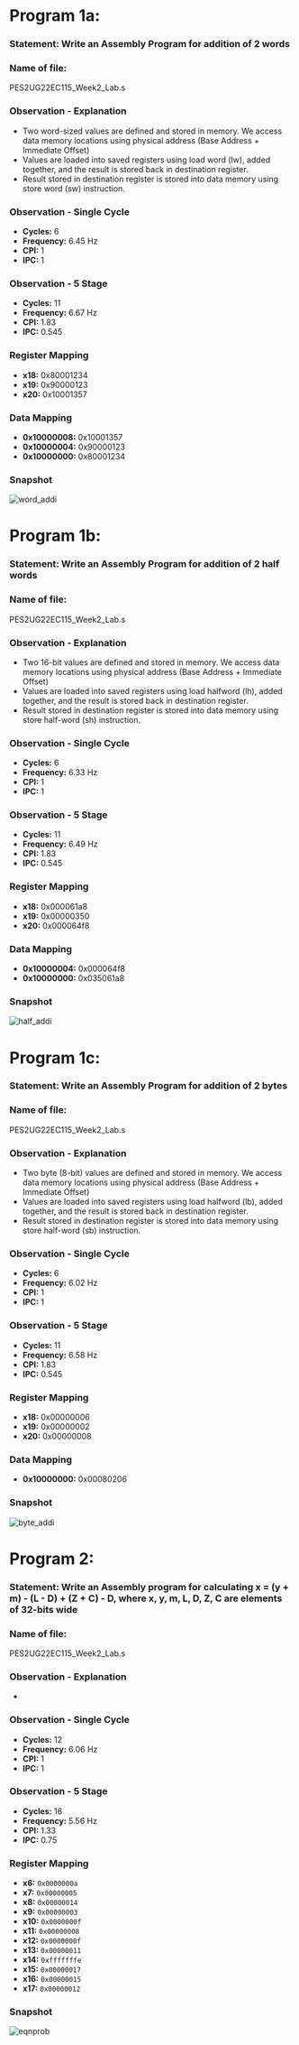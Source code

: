 # Program 1a: 
### Statement: Write an Assembly Program for addition of 2 words

### Name of file:
PES2UG22EC115_Week2_Lab.s

### Observation - Explanation
- Two word-sized values are defined and stored in memory. We access data memory locations using physical address (Base Address + Immediate Offset)
- Values are loaded into saved registers using load word (lw), added together, and the result is stored back in destination register.
- Result stored in destination register is stored into data memory using store word (sw) instruction.

### Observation - Single Cycle
- **Cycles:** 6
- **Frequency:** 6.45 Hz
- **CPI:** 1
- **IPC:** 1

### Observation - 5 Stage
- **Cycles:** 11
- **Frequency:** 6.67 Hz
- **CPI:** 1.83
- **IPC:** 0.545

### Register Mapping
- **x18:** 0x80001234
- **x19:** 0x90000123
- **x20:** 0x10001357

### Data Mapping
- **0x10000008:** 0x10001357
- **0x10000004:** 0x90000123
- **0x10000000:** 0x80001234

### Snapshot
![word_addi](https://github.com/user-attachments/assets/757aab2f-d554-4949-9b1a-d517bc421745)

# Program 1b: 
### Statement: Write an Assembly Program for addition of 2 half words

### Name of file:
PES2UG22EC115_Week2_Lab.s

### Observation - Explanation
- Two 16-bit values are defined and stored in memory. We access data memory locations using physical address (Base Address + Immediate Offset)
- Values are loaded into saved registers using load halfword (lh), added together, and the result is stored back in destination register.
- Result stored in destination register is stored into data memory using store half-word (sh) instruction.

### Observation - Single Cycle
- **Cycles:** 6
- **Frequency:** 6.33 Hz
- **CPI:** 1
- **IPC:** 1

### Observation - 5 Stage
- **Cycles:** 11
- **Frequency:** 6.49 Hz
- **CPI:** 1.83
- **IPC:** 0.545

### Register Mapping
- **x18:** 0x000061a8
- **x19:** 0x00000350
- **x20:** 0x000064f8

### Data Mapping
- **0x10000004:** 0x000064f8
- **0x10000000:** 0x035061a8

### Snapshot
![half_addi](https://github.com/user-attachments/assets/74abd484-3d3b-4eb3-a821-642cca698b6c)


# Program 1c: 
### Statement: Write an Assembly Program for addition of 2 bytes

### Name of file:
PES2UG22EC115_Week2_Lab.s

### Observation - Explanation
- Two byte (8-bit) values are defined and stored in memory. We access data memory locations using physical address (Base Address + Immediate Offset)
- Values are loaded into saved registers using load halfword (lb), added together, and the result is stored back in destination register.
- Result stored in destination register is stored into data memory using store half-word (sb) instruction.

### Observation - Single Cycle
- **Cycles:** 6
- **Frequency:** 6.02 Hz
- **CPI:** 1
- **IPC:** 1

### Observation - 5 Stage
- **Cycles:** 11
- **Frequency:** 6.58 Hz
- **CPI:** 1.83
- **IPC:** 0.545

### Register Mapping
- **x18:** 0x00000006
- **x19:** 0x00000002
- **x20:** 0x00000008

### Data Mapping
- **0x10000000:** 0x00080206

### Snapshot
![byte_addi](https://github.com/user-attachments/assets/acb0c159-0a62-4e66-a67a-55e2ded76fc9)

# Program 2: 
### Statement: Write an Assembly program for calculating x = (y + m) - (L - D) + (Z + C) - D, where x, y, m, L, D, Z, C are elements of 32-bits wide

### Name of file:
PES2UG22EC115_Week2_Lab.s

### Observation - Explanation
-

### Observation - Single Cycle
- **Cycles:** 12
- **Frequency:** 6.06 Hz
- **CPI:** 1
- **IPC:** 1

### Observation - 5 Stage
- **Cycles:** 16
- **Frequency:** 5.56 Hz
- **CPI:** 1.33
- **IPC:** 0.75

### Register Mapping
- **x6:** `0x0000000a`
- **x7:** `0x00000005`
- **x8:** `0x00000014`
- **x9:** `0x00000003`
- **x10:** `0x0000000f`
- **x11:** `0x00000008`
- **x12:** `0x0000000f`
- **x13:** `0x00000011`
- **x14:** `0xfffffffe`
- **x15:** `0x00000017`
- **x16:** `0x00000015`
- **x17:** `0x00000012`


### Snapshot
![eqnprob](https://github.com/user-attachments/assets/ac9e0fea-574d-444a-b8ad-29e72a1de6a4)
